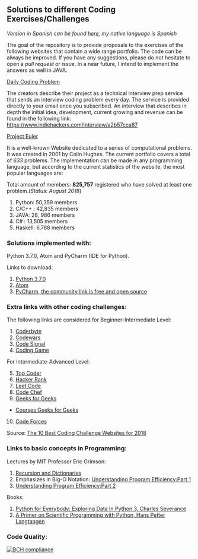 ## Solutions to different Coding Exercises/Challenges 

*Version in Spanish can be found [here](README_Spanish.md), my native language is Spanish*

The goal of the repository is to provide proposals to the exercises of the following websites that contain a wide range portfolio. The code can be always be improved. If you have any suggestions, please do not hesitate to open a *pull request or issue*.
In a near future, I intend to implement the answers as well in JAVA.
 
[Daily Coding Problem](https://www.dailycodingproblem.com)

The creators describe their project as a technical interview prep service that sends an interview coding problem every day. The service is provided directly to your email once you subscribed. 
An interview that describes in depth the initial idea, development, current growing and revenue can be found in the following link:
https://www.indiehackers.com/interview/a2b57cca87

[Project Euler](https://www.projecteuler.net)

It is a well-known Website dedicated to a series of computational problems. It was created in 2001 by Colin Hughes. The current portfolio covers a total of *633* problems. 
The implementation can be made in any programming language, but according to the current statistics of the website, the most popular languages are:

Total amount of members:  **825,757** registered who have solved at least one problem.(*Status: August 2018*)

1. Python: 50,359 members
2. C/C++ : 42,835 members
3. JAVA: 28, 986 members
4. C# : 13,505 members
5. Haskell: 6,788 members

### Solutions implemented with:

Python 3.7.0, Atom and PyCharm (IDE for Python).

Links to download:
1. [Python 3.7.0](https://www.python.org/downloads/)
2. [Atom](https://atom.io/)
3. [PyCharm, the community link is free and open source](https://www.jetbrains.com/pycharm/download/#section=windows)

### Extra links with other coding challenges:

The following links are considered for Beginner-Intermediate Level:

1. [Coderbyte](https://www.coderbyte.com/)
2. [Codewars](https://www.codewars.com/)
3. [Code Signal](https://codesignal.com/)
4. [Coding Game](https://www.codingame.com/start)

For Intermediate-Advanced Level:

5. [Top Coder](https://www.topcoder.com/)
6. [Hacker Rank](https://www.hackerrank.com/)
7. [Leet Code](https://leetcode.com/)
8. [Code Chef](https://www.codechef.com/#)
9. [Geeks for Geeks](https://www.geeksforgeeks.org/)
 - [Courses Geeks for Geeks](https://practice.geeksforgeeks.org/courses)
10. [Code Forces](http://codeforces.com/)

Source: [The 10 Best Coding Challenge Websites for 2018](https://medium.com/coderbyte/the-10-best-coding-challenge-websites-for-2018-12b57645b654)

### Links to basic concepts in Programming:

Lectures by MIT Professor Eric Grimson: 

1. [Recursion and Dictionaries](https://youtu.be/WPSeyjX1-4s)
2. Emphasizes in Big-O Notation: [Understanding Program Efficiency:Part 1](https://youtu.be/o9nW0uBqvEo)
3. [Understanding Program Efficiency:Part 2](https://youtu.be/7lQXYl_L28w)

Books:
1. [Python for Everybody: Exploring Data In Python 3, Charles Severance](https://www.py4e.com/book)
2. [A Primer on Scientific Programming with Python, Hans Petter Langtangen](https://hplgit.github.io/primer.html/doc/pub/half/book.pdf)

### Code Quality:

[![BCH compliance](https://bettercodehub.com/edge/badge/grisreyesrios/Coding-Exercises-Challenges?branch=master)](https://bettercodehub.com/)
